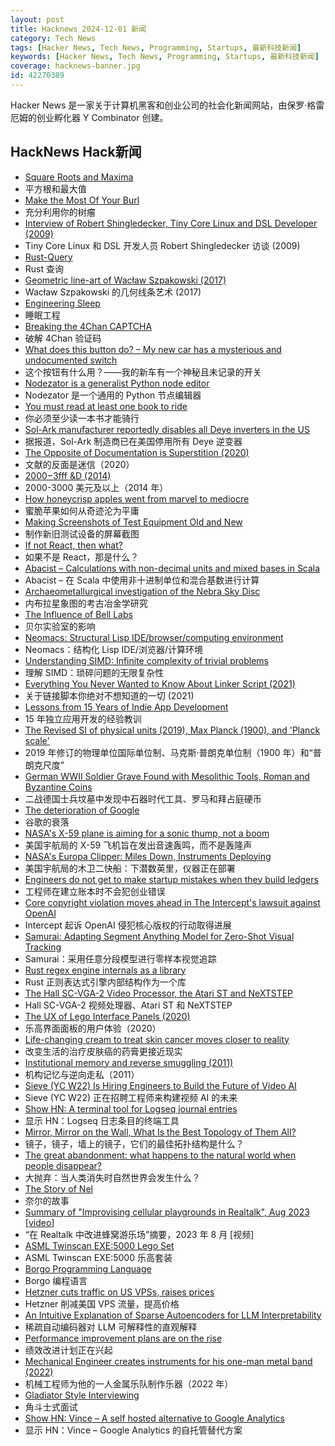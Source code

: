 ```yaml
---
layout: post
title: Hacknews 2024-12-01 新闻
category: Tech News
tags: [Hacker News, Tech News, Programming, Startups, 最新科技新闻]
keywords: [Hacker News, Tech News, Programming, Startups, 最新科技新闻]
coverage: hacknews-banner.jpg
id: 42270389
---
```


Hacker News 是一家关于计算机黑客和创业公司的社会化新闻网站，由保罗·格雷厄姆的创业孵化器 Y Combinator 创建。

## HackNews Hack新闻

- [Square Roots and Maxima](https://leancrew.com/all-this/2024/11/square-roots-and-maxima/)
- 平方根和最大值
- [Make the Most Of Your Burl](https://www.cindydrozda.com/html/Video_Pages/VideoMostOfBurl.html)
- 充分利用你的树瘤
- [Interview of Robert Shingledecker, Tiny Core Linux and DSL Developer (2009)](https://distrowatch.com/weekly.php?issue=20090323#feature)
- Tiny Core Linux 和 DSL 开发人员 Robert Shingledecker 访谈 (2009)
- [Rust-Query](https://blog.lucasholten.com/rust-query-announcement/)
- Rust 查询
- [Geometric line-art of Wacław Szpakowski (2017)](https://www.theparisreview.org/blog/2017/02/15/rhythmical-lines/)
- Wacław Szpakowski 的几何线条艺术 (2017)
- [Engineering Sleep](https://minjunes.ai/posts/sleep/index.html)
- 睡眠工程
- [Breaking the 4Chan CAPTCHA](https://www.nullpt.rs/breaking-the-4chan-captcha)
- 破解 4Chan 验证码
- [What does this button do? – My new car has a mysterious and undocumented switch](https://blog.koenvh.nl/what-does-this-button-do-cm42u2oi7000a09l42f54g2pr)
- 这个按钮有什么用？——我的新车有一个神秘且未记录的开关
- [Nodezator is a generalist Python node editor](https://github.com/IndiePython/nodezator)
- Nodezator 是一个通用的 Python 节点编辑器
- [You must read at least one book to ride](https://ludic.mataroa.blog/blog/you-must-read-at-least-one-book-to-ride/)
- 你必须至少读一本书才能骑行
- [Sol-Ark manufacturer reportedly disables all Deye inverters in the US](https://solarboi.com/2024/11/17/sol-ark-oem-disables-all-deye-inverters-in-the-us/)
- 据报道，Sol-Ark 制造商已在美国停用所有 Deye 逆变器
- [The Opposite of Documentation is Superstition (2020)](https://buttondown.com/hillelwayne/archive/the-opposite-of-documentation-is-superstition/)
- 文献的反面是迷信（2020）
- [$2000-$3fff &D (2014)](https://csdb.dk/release/?id=135463)
- 2000-3000 美元及以上（2014 年）
- [How honeycrisp apples went from marvel to mediocre](https://www.seriouseats.com/how-honeycrisp-apples-went-from-marvel-to-mediocre-8753117)
- 蜜脆苹果如何从奇迹沦为平庸
- [Making Screenshots of Test Equipment Old and New](https://tomverbeure.github.io/2024/11/29/Making-Screenshots-of-Test-Equipment.html)
- 制作新旧测试设备的屏幕截图
- [If not React, then what?](https://infrequently.org/2024/11/if-not-react-then-what/)
- 如果不是 React，那是什么？
- [Abacist – Calculations with non-decimal units and mixed bases in Scala](https://soundness.dev/)
- Abacist – 在 Scala 中使用非十进制单位和混合基数进行计算
- [Archaeometallurgical investigation of the Nebra Sky Disc](https://www.nature.com/articles/s41598-024-80545-5)
- 内布拉星象图的考古冶金学研究
- [The Influence of Bell Labs](https://www.construction-physics.com/p/the-influence-of-bell-labs)
- 贝尔实验室的影响
- [Neomacs: Structural Lisp IDE/browser/computing environment](https://github.com/neomacs-project/neomacs)
- Neomacs：结构化 Lisp IDE/浏览器/计算环境
- [Understanding SIMD: Infinite complexity of trivial problems](https://www.modular.com/blog/understanding-simd-infinite-complexity-of-trivial-problems)
- 理解 SIMD：琐碎问题的无限复杂性
- [Everything You Never Wanted to Know About Linker Script (2021)](https://mcyoung.xyz/2021/06/01/linker-script/)
- 关于链接脚本你绝对不想知道的一切 (2021)
- [Lessons from 15 Years of Indie App Development](https://lukaspetr.com/15-lessons-from-15-years-of-indie-app-development/)
- 15 年独立应用开发的经验教训
- [The Revised SI of physical units (2019), Max Planck (1900), and 'Planck scale'](https://osf.io/hzntw/)
- 2019 年修订的物理单位国际单位制、马克斯·普朗克单位制（1900 年）和“普朗克尺度”
- [German WWII Soldier Grave Found with Mesolithic Tools, Roman and Byzantine Coins](https://www.labrujulaverde.com/en/2024/11/german-wwii-soldiers-grave-found-in-poland-with-mesolithic-tools-roman-and-byzantine-coins-and-other-artifacts/)
- 二战德国士兵坟墓中发现中石器时代工具、罗马和拜占庭硬币
- [The deterioration of Google](https://www.baldurbjarnason.com/2024/the-deterioration-of-google/)
- 谷歌的衰落
- [NASA's X-59 plane is aiming for a sonic thump, not a boom](https://www.theregister.com/2024/11/30/nasa_x59_aircraft/)
- 美国宇航局的 X-59 飞机旨在发出音速轰鸣，而不是轰隆声
- [NASA's Europa Clipper: Miles Down, Instruments Deploying](https://www.nasa.gov/missions/europa-clipper/nasas-europa-clipper-millions-of-miles-down-instruments-deploying/)
- 美国宇航局的木卫二快船：下潜数英里，仪器正在部署
- [Engineers do not get to make startup mistakes when they build ledgers](https://news.alvaroduran.com/p/engineers-do-not-get-to-make-startup)
- 工程师在建立账本时不会犯创业错误
- [Core copyright violation moves ahead in The Intercept's lawsuit against OpenAI](https://www.niemanlab.org/2024/11/copyright-claim-moves-ahead-in-the-intercepts-lawsuit-against-openai/)
- Intercept 起诉 OpenAI 侵犯核心版权的行动取得进展
- [Samurai: Adapting Segment Anything Model for Zero-Shot Visual Tracking](https://yangchris11.github.io/samurai/)
- Samurai：采用任意分段模型进行零样本视觉追踪
- [Rust regex engine internals as a library](https://blog.burntsushi.net/regex-internals/)
- Rust 正则表达式引擎内部结构作为一个库
- [The Hall SC-VGA-2 Video Processor, the Atari ST and NeXTSTEP](http://oldvcr.blogspot.com/2024/11/the-hall-sc-vga-2-video-processor-atari.html)
- Hall SC-VGA-2 视频处理器、Atari ST 和 NeXTSTEP
- [The UX of Lego Interface Panels (2020)](https://interactionmagic.com/UX-LEGO-Interfaces/)
- 乐高界面面板的用户体验（2020）
- [Life-changing cream to treat skin cancer moves closer to reality](https://www.uq.edu.au/news/article/2024/11/life-changing-cream-treat-skin-cancer-moves-closer-reality)
- 改变生活的治疗皮肤癌的药膏更接近现实
- [Institutional memory and reverse smuggling (2011)](https://landley.net/history/mirror/institutional_memory.html)
- 机构记忆与逆向走私（2011）
- [Sieve (YC W22) Is Hiring Engineers to Build the Future of Video AI](https://www.sievedata.com/)
- Sieve (YC W22) 正在招聘工程师来构建视频 AI 的未来
- [Show HN: A terminal tool for Logseq journal entries](https://github.com/jrswab/lsq)
- 显示 HN：Logseq 日志条目的终端工具
- [Mirror, Mirror on the Wall, What Is the Best Topology of Them All?](https://cacm.acm.org/research-highlights/technical-perspective-mirror-mirror-on-the-wall-what-is-the-best-topology-of-them-all/)
- 镜子，镜子，墙上的镜子，它们的最佳拓扑结构是什么？
- [The great abandonment: what happens to the natural world when people disappear?](https://www.theguardian.com/news/2024/nov/28/great-abandonment-what-happens-natural-world-people-disappear-bulgaria)
- 大抛弃：当人类消失时自然世界会发生什么？
- [The Story of Nel](https://www.deusinmachina.net/p/the-story-of-nel)
- 奈尔的故事
- [Summary of "Improvising cellular playgrounds in Realtalk", Aug 2023 [video]](https://www.youtube.com/watch?v=Osn3JXaT3W8)
- “在 Realtalk 中改进蜂窝游乐场”摘要，2023 年 8 月 [视频]
- [ASML Twinscan EXE:5000 Lego Set](https://asmlstore.com/products/twinscan-exe-5000-lego-set)
- ASML Twinscan EXE:5000 乐高套装
- [Borgo Programming Language](https://borgo-lang.github.io/)
- Borgo 编程语言
- [Hetzner cuts traffic on US VPSs, raises prices]()
- Hetzner 削减美国 VPS 流量，提高价格
- [An Intuitive Explanation of Sparse Autoencoders for LLM Interpretability](https://adamkarvonen.github.io/machine_learning/2024/06/11/sae-intuitions.html)
- 稀疏自动编码器对 LLM 可解释性的直观解释
- [Performance improvement plans are on the rise](https://www.wsj.com/business/firing-someone-performance-improvement-plans-more-popular-the-pip-7cac7062)
- 绩效改进计划正在兴起
- [Mechanical Engineer creates instruments for his one-man metal band (2022)](https://www.revolvermag.com/music/author-punisher-how-tool-approved-industrial-metal-mad-scientist-found-hope-amid-doom/)
- 机械工程师为他的一人金属乐队制作乐器（2022 年）
- [Gladiator Style Interviewing](https://markgreville.ie/2024/01/29/gladiator-style-interviewing/)
- 角斗士式面试
- [Show HN: Vince – A self hosted alternative to Google Analytics](https://github.com/vinceanalytics/vince)
- 显示 HN：Vince – Google Analytics 的自托管替代方案

